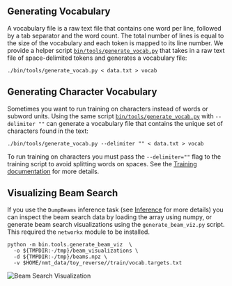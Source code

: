 ## Generating Vocabulary

A vocabulary file is a raw text file that contains one word per line, followed by a tab separator and the word count. The total number of lines is equal to the size of the vocabulary and each token is mapped to its line number. We provide a helper script [`bin/tools/generate_vocab.py`](https://github.com/google/seq2seq/blob/master/bin/tools/generate_vocab.py) that takes in a raw text file of space-delimited tokens and generates a vocabulary file:

```shell
./bin/tools/generate_vocab.py < data.txt > vocab
```


## Generating Character Vocabulary

Sometimes you want to run training on characters instead of words or subword units. Using the same script [`bin/tools/generate_vocab.py`](https://github.com/google/seq2seq/blob/master/bin/tools/generate_vocab.py) with `--delimiter ""` can generate a vocabulary file that contains the unique set of characters found in the text:

```shell
./bin/tools/generate_vocab.py --delimiter "" < data.txt > vocab
```

To run training on characters you must pass the `--delimiter=""` flag to the training script to avoid splitting words on spaces. See the [Training documentation](training.md) for more details.


## Visualizing Beam Search

If you use the `DumpBeams` inference task (see [Inference](inference/) for more details) you can inspect the beam search data by loading the array using numpy, or generate beam search visualizations using the `generate_beam_viz.py` script. This required the `networkx` module to be installed.

```
python -m bin.tools.generate_beam_viz  \
  -o ${TMPDIR:-/tmp}/beam_visualizations \
  -d ${TMPDIR:-/tmp}/beams.npz \
  -v $HOME/nmt_data/toy_reverse//train/vocab.targets.txt
```

![Beam Search Visualization](http://i.imgur.com/kLec8l4l.png)
